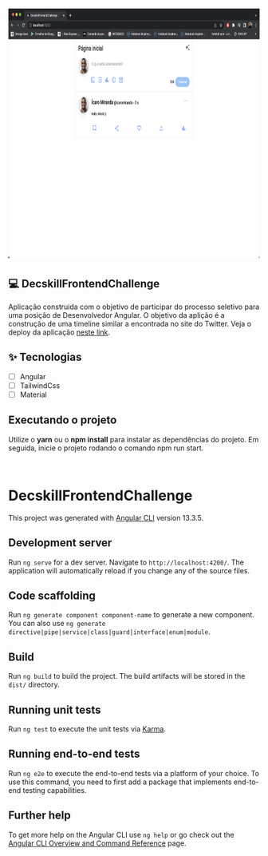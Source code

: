 <h1 align="center">
  <img height="500" src="https://github.com/IcaroMiranda98/Decskill-Frontend-challenge/blob/main/src/assets/image.png?raw=true" />
</h1>

## 💻 DecskillFrontendChallenge
Aplicação construida com o objetivo de participar do processo seletivo para uma posição de Desenvolvedor Angular. O objetivo da aplição é a construção de uma timeline similar a encontrada no site do Twitter. Veja o deploy da aplicação [neste link](https://icaromiranda98.github.io/Decskill-Frontend-challenge/).

## ✨ Tecnologias

-   [ ] Angular
-   [ ] TailwindCss
-   [ ] Material

## Executando o projeto

Utilize o **yarn** ou o **npm install** para instalar as dependências do projeto.
Em seguida, inicie o projeto rodando o comando npm run start.

<br />

# DecskillFrontendChallenge

This project was generated with [Angular CLI](https://github.com/angular/angular-cli) version 13.3.5.

## Development server

Run `ng serve` for a dev server. Navigate to `http://localhost:4200/`. The application will automatically reload if you change any of the source files.

## Code scaffolding

Run `ng generate component component-name` to generate a new component. You can also use `ng generate directive|pipe|service|class|guard|interface|enum|module`.

## Build

Run `ng build` to build the project. The build artifacts will be stored in the `dist/` directory.

## Running unit tests

Run `ng test` to execute the unit tests via [Karma](https://karma-runner.github.io).

## Running end-to-end tests

Run `ng e2e` to execute the end-to-end tests via a platform of your choice. To use this command, you need to first add a package that implements end-to-end testing capabilities.

## Further help

To get more help on the Angular CLI use `ng help` or go check out the [Angular CLI Overview and Command Reference](https://angular.io/cli) page.
